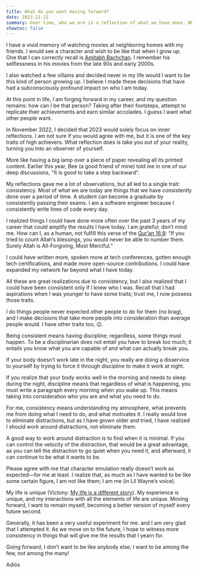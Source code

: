 ```yaml
---
title: What do you want moving forward?
date: 2023-11-22
summary: Over time, who we are is a reflection of what we have done. Who do we want to be? We do not need to change anything from what we do; we can choose the group that we want to belong to moving forward
showtoc: false
---
```


I have a vivid memory of watching movies at neighboring homes with my friends. I would see a character and wish to be like that when I grow up. One that I can correctly recall is [Amitabh Bachchan](https://en.wikipedia.org/wiki/Amitabh_Bachchan). I remember his selflessness in his movies from the late 90s and early 2000s.

I also watched a few villains and decided never in my life would I want to be this kind of person growing up. I believe I made these decisions that have had a subconsciously profound impact on who I am today.

At this point in life, I am forging forward in my career, and my question remains: how can I be that person? Taking after their footsteps, attempt to replicate their achievements and earn similar accolades. I guess I want what other people want.

In November 2022, I decided that 2023 would solely focus on inner reflections. I am not sure if you would agree with me, but it is one of the key traits of high achievers. What reflection does is take you out of your reality, turning you into an observer of yourself.

More like having a big lamp over a piece of paper revealing all its printed content. Earlier this year, Bee (a good friend of mine) told me in one of our deep discussions, “It is good to take a step backward”.

My reflections gave me a lot of observations, but all led to a single trait: consistency. Most of what we are today are things that we have consistently done over a period of time. A student can become a graduate by consistently passing their exams. I am a software engineer because I consistently write lines of code every day.

I realized things I could have done more often over the past 3 years of my career that could amplify the results I have today. I am grateful; don’t mind me. How can I, as a human, not fulfill this verse of the [Qur’an 16:8](https://quran.com/en/an-nahl/18): “If you tried to count Allah’s blessings, you would never be able to number them. Surely Allah is All-Forgiving, Most Merciful.”

I could have written more, spoken more at tech conferences, gotten enough tech certifications, and made more open-source contributions. I could have expanded my network far beyond what I have today.

All these are great realizations due to consistency, but I also realized that I could have been consistent only if I knew who I was. Recall that I had aspirations when I was younger to have some traits; trust me, I now possess those traits.

I do things people never expected other people to do for them (no brag), and I make decisions that take more people into consideration than average people would. I have other traits too, 😉.

Being consistent means having discipline; regardless, some things must happen. To be a disciplinarian does not entail you have to break too much; it entails you know what you are capable of and what can actually break you.

If your body doesn’t work late in the night, you really are doing a disservice to yourself by trying to force it through discipline to make it work at night.

If you realize that your body works well in the morning and needs to sleep during the night, discipline means that regardless of what is happening, you must write a paragraph every morning when you wake up. This means taking into consideration who you are and what you need to do.

For me, consistency means understanding my atmosphere, what prevents me from doing what I need to do, and what motivates it. I really would love to eliminate distractions, but as I have grown older and tried, I have realized I should work around distractions, not eliminate them.

A good way to work around distraction is to find when it is minimal. If you can control the velocity of the distraction, that would be a great advantage, as you can tell the distraction to go quiet when you need it, and afterward, it can continue to be what it wants to be.

Please agree with me that character emulation really doesn’t work as expected—for me at least. I realize that, as much as I have wanted to be like some certain figure, I am not like them; I am me (in Lil Wayne’s voice).

My life is unique (Victony: [My life is a different story](https://open.spotify.com/track/3qH7uGwlgr7tmoL4ksRhPi?autoplay=true)). My experience is unique, and my interactions with all the elements of life are unique. Moving forward, I want to remain myself, becoming a better version of myself every future second.

Generally, it has been a very useful experiment for me. and I am very glad that I attempted it. As we move on to the future, I hope to witness more consistency in things that will give me the results that I yearn for.

Going forward, I don’t want to be like anybody else; I want to be among the few, not among the many!

Adiós